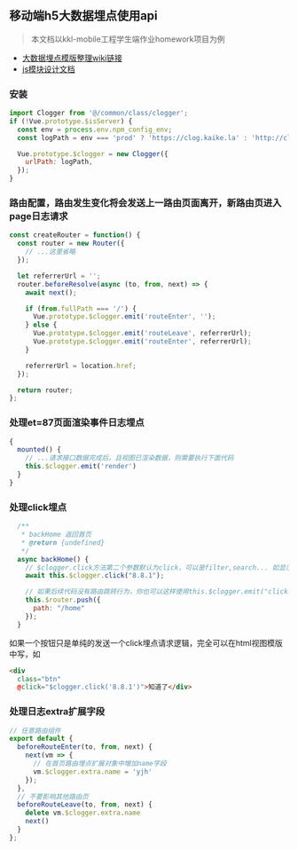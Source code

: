 ## 移动端h5大数据埋点使用api

> 本文档以kkl-mobile工程学生端作业homework项目为例

- [大数据埋点模版整理wiki链接](http://wiki.ikuko.com/pages/viewpage.action?pageId=16942975)
- [js模块设计文档](https://github.com/yjh30/2018-project-summary/blob/master/notebooks/%E5%90%95%E8%B6%85%E8%8B%B1%E8%AF%AD/clogger.md)

### 安装
```js
import Clogger from '@/common/class/clogger';
if (!Vue.prototype.$isServer) {
  const env = process.env.npm_config_env;
  const logPath = env === 'prod' ? 'https://clog.kaike.la' : 'http://clog.offline.mistong.com';

  Vue.prototype.$clogger = new Clogger({
    urlPath: logPath,
  });
}
```

### 路由配置，路由发生变化将会发送上一路由页面离开，新路由页进入page日志请求
```js
const createRouter = function() {
  const router = new Router({
    // ...这里省略
  });

  let referrerUrl = '';
  router.beforeResolve(async (to, from, next) => {
    await next();

    if (from.fullPath === '/') {
      Vue.prototype.$clogger.emit('routeEnter', '');
    } else {
      Vue.prototype.$clogger.emit('routeLeave', referrerUrl);
      Vue.prototype.$clogger.emit('routeEnter', referrerUrl);
    }

    referrerUrl = location.href;
  });

  return router;
};
```

### 处理et=87页面渲染事件日志埋点
```js
{
  mounted() {
    // ...请求接口数据完成后，且视图已渲染数据，则需要执行下面代码
    this.$clogger.emit('render')
  }
}
```

### 处理click埋点
```js
  /**
   * backHome 返回首页
   * @return {undefined}
   */
  async backHome() {
    // $clogger.click方法第二个参数默认为click，可以是filter,search... 如显示传递search，那么日志请求参数type=search
    await this.$clogger.click("8.8.1");

    // 如果后续代码没有路由跳转行为，你也可以这样使用this.$clogger.emit("click", "8.8.1");
    this.$router.push({
      path: "/home"
    });
  }
```
如果一个按钮只是单纯的发送一个click埋点请求逻辑，完全可以在html视图模版中写，如
```html
<div
  class="btn"
  @click="$clogger.click('8.8.1')">知道了</div>
```


### 处理日志extra扩展字段
```js
// 任意路由组件
export default {
  beforeRouteEnter(to, from, next) {
    next(vm => {
      // 在首页路由埋点扩展对象中增加name字段
      vm.$clogger.extra.name = 'yjh'
    });
  },
  // 不要影响其他路由页
  beforeRouteLeave(to, from, next) {
    delete vm.$clogger.extra.name
    next()
  }
};
```

